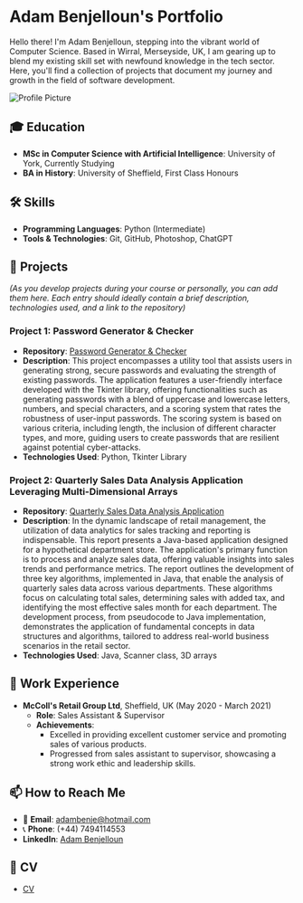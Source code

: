 # **Adam Benjelloun's Portfolio**

Hello there! I'm Adam Benjelloun, stepping into the vibrant world of Computer Science. Based in Wirral, Merseyside, UK, I am gearing up to blend my existing skill set with newfound knowledge in the tech sector. Here, you'll find a collection of projects that document my journey and growth in the field of software development.

![Profile Picture](https://avatars.githubusercontent.com/u/143836083?v=4)  


## 🎓 **Education**
- **MSc in Computer Science with Artificial Intelligence**: University of York, Currently Studying
- **BA in History**: University of Sheffield, First Class Honours 


## 🛠 **Skills**
- **Programming Languages**: Python (Intermediate)  
- **Tools & Technologies**: Git, GitHub, Photoshop, ChatGPT  

## 🚀 **Projects**
_(As you develop projects during your course or personally, you can add them here. Each entry should ideally contain a brief description, technologies used, and a link to the repository)_

### **Project 1: Password Generator & Checker**

- **Repository**: [Password Generator & Checker](https://github.com/AdBnj/PasswordGen)
- **Description**: This project encompasses a utility tool that assists users in generating strong, secure passwords and evaluating the strength of existing passwords. The application features a user-friendly interface developed with the Tkinter library, offering functionalities such as generating passwords with a blend of uppercase and lowercase letters, numbers, and special characters, and a scoring system that rates the robustness of user-input passwords. The scoring system is based on various criteria, including length, the inclusion of different character types, and more, guiding users to create passwords that are resilient against potential cyber-attacks.
- **Technologies Used**: Python, Tkinter Library

### **Project 2: Quarterly Sales Data Analysis Application Leveraging Multi-Dimensional Arrays**

- **Repository**: [Quarterly Sales Data Analysis Application](https://github.com/AdBnj/PasswordGen)
- **Description**: In the dynamic landscape of retail management, the utilization of data analytics for sales tracking and reporting is indispensable. This report presents a Java-based application designed for a hypothetical department store. The application's primary function is to process and analyze sales data, offering valuable insights into sales trends and performance metrics. The report outlines the development of three key algorithms, implemented in Java, that enable the analysis of quarterly sales data across various departments. These algorithms focus on calculating total sales, determining sales with added tax, and identifying the most effective sales month for each department. The development process, from pseudocode to Java implementation, demonstrates the application of fundamental concepts in data structures and algorithms, tailored to address real-world business scenarios in the retail sector.
- **Technologies Used**: Java, Scanner class, 3D arrays



## 💼 **Work Experience**
- **McColl's Retail Group Ltd**, Sheffield, UK (May 2020 - March 2021)
  - **Role**: Sales Assistant & Supervisor
  - **Achievements**:
    - Excelled in providing excellent customer service and promoting sales of various products.
    - Progressed from sales assistant to supervisor, showcasing a strong work ethic and leadership skills.


## 📫 **How to Reach Me**
- 📧 **Email**: [adambenje@hotmail.com](mailto:adambenje@hotmail.com)
- 📞 **Phone**: (+44) 7494114553
- **LinkedIn**: [Adam Benjelloun](https://www.linkedin.com/in/adam-benjelloun-4634b9237/) 


## 📄 **CV**
- [CV](https://shorturl.at/dsKLO)

